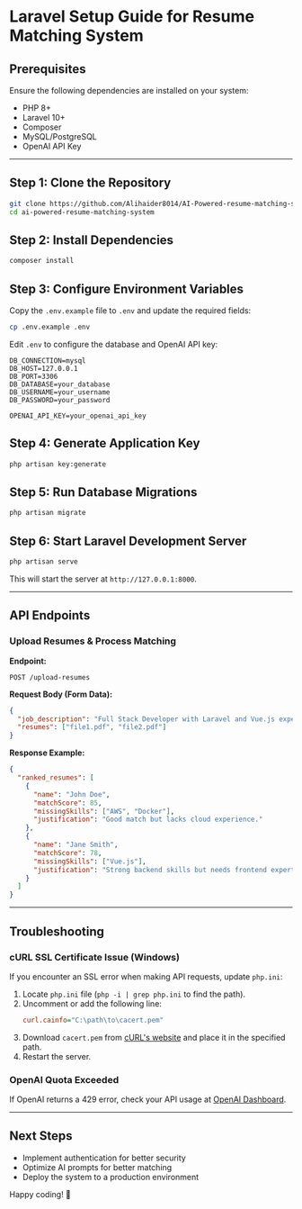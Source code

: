 # Laravel Setup Guide for Resume Matching System

## Prerequisites

Ensure the following dependencies are installed on your system:

- PHP 8+
- Laravel 10+
- Composer
- MySQL/PostgreSQL
- OpenAI API Key

---

## Step 1: Clone the Repository

```bash
git clone https://github.com/Alihaider8014/AI-Powered-resume-matching-system.git
cd ai-powered-resume-matching-system
```

## Step 2: Install Dependencies

```bash
composer install
```

## Step 3: Configure Environment Variables

Copy the `.env.example` file to `.env` and update the required fields:

```bash
cp .env.example .env
```

Edit `.env` to configure the database and OpenAI API key:

```env
DB_CONNECTION=mysql
DB_HOST=127.0.0.1
DB_PORT=3306
DB_DATABASE=your_database
DB_USERNAME=your_username
DB_PASSWORD=your_password

OPENAI_API_KEY=your_openai_api_key
```

## Step 4: Generate Application Key

```bash
php artisan key:generate
```

## Step 5: Run Database Migrations

```bash
php artisan migrate
```

## Step 6: Start Laravel Development Server

```bash
php artisan serve
```

This will start the server at `http://127.0.0.1:8000`.

---

## API Endpoints

### Upload Resumes & Process Matching

**Endpoint:**

```http
POST /upload-resumes
```

**Request Body (Form Data):**

```json
{
  "job_description": "Full Stack Developer with Laravel and Vue.js experience.",
  "resumes": ["file1.pdf", "file2.pdf"]
}
```

**Response Example:**

```json
{
  "ranked_resumes": [
    {
      "name": "John Doe",
      "matchScore": 85,
      "missingSkills": ["AWS", "Docker"],
      "justification": "Good match but lacks cloud experience."
    },
    {
      "name": "Jane Smith",
      "matchScore": 78,
      "missingSkills": ["Vue.js"],
      "justification": "Strong backend skills but needs frontend expertise."
    }
  ]
}
```

---

## Troubleshooting

### cURL SSL Certificate Issue (Windows)

If you encounter an SSL error when making API requests, update `php.ini`:

1. Locate `php.ini` file (`php -i | grep php.ini` to find the path).
2. Uncomment or add the following line:
   ```ini
   curl.cainfo="C:\path\to\cacert.pem"
   ```
3. Download `cacert.pem` from [cURL's website](https://curl.se/ca/cacert.pem) and place it in the specified path.
4. Restart the server.

### OpenAI Quota Exceeded

If OpenAI returns a 429 error, check your API usage at [OpenAI Dashboard](https://platform.openai.com/).

---

## Next Steps

- Implement authentication for better security
- Optimize AI prompts for better matching
- Deploy the system to a production environment

Happy coding! 🚀
